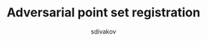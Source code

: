 ---
author: sdivakov
title:  "Adversarial point set registration"
presentation: "/assets/presentations/Presentation_Divakov.pdf"
tags: 
  - Advsersarial
  - 3D
  - ML
---